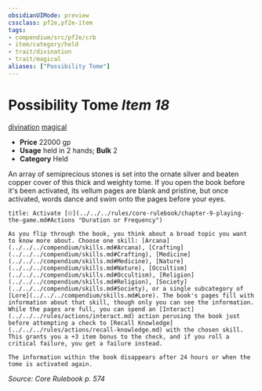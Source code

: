```yaml
---
obsidianUIMode: preview
cssclass: pf2e,pf2e-item
tags:
- compendium/src/pf2e/crb
- item/category/held
- trait/divination
- trait/magical
aliases: ["Possibility Tome"]
---
```

# Possibility Tome *Item 18*  
[divination](../../../rules/traits/divination.md)  [magical](../../../rules/traits/magical.md)  

- **Price** 22000 gp
- **Usage** held in 2 hands; **Bulk** 2
- **Category** Held

An array of semiprecious stones is set into the ornate silver and beaten copper cover of this thick and weighty tome. If you open the book before it's been activated, its vellum pages are blank and pristine, but once activated, words dance and swim onto the pages before your eyes.

```ad-embed-ability
title: Activate [⏲](../../../rules/core-rulebook/chapter-9-playing-the-game.md#Actions "Duration or Frequency")

As you flip through the book, you think about a broad topic you want to know more about. Choose one skill: [Arcana](../../../compendium/skills.md#Arcana), [Crafting](../../../compendium/skills.md#Crafting), [Medicine](../../../compendium/skills.md#Medicine), [Nature](../../../compendium/skills.md#Nature), [Occultism](../../../compendium/skills.md#Occultism), [Religion](../../../compendium/skills.md#Religion), [Society](../../../compendium/skills.md#Society), or a single subcategory of [Lore](../../../compendium/skills.md#Lore). The book's pages fill with information about that skill, though only you can see the information. While the pages are full, you can spend an [Interact](../../../rules/actions/interact.md) action perusing the book just before attempting a check to [Recall Knowledge](../../../rules/actions/recall-knowledge.md) with the chosen skill. This grants you a +3 item bonus to the check, and if you roll a critical failure, you get a failure instead.

The information within the book disappears after 24 hours or when the tome is activated again.
```

*Source: Core Rulebook p. 574*

